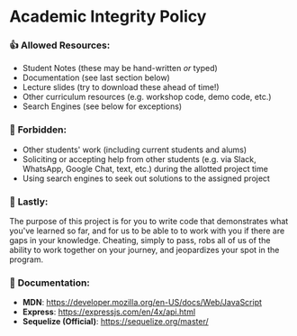 # **Academic Integrity Policy**

### 👍 **Allowed Resources:**

- Student Notes (these may be hand-written _or_ typed)
- Documentation (see last section below)
- Lecture slides (try to download these ahead of time!)
- Other curriculum resources (e.g. workshop code, demo code, etc.)
- Search Engines (see below for exceptions)

 ### 🚫 **Forbidden:**

- Other students' work (including current students and alums)
- Soliciting or accepting help from other students (e.g. via Slack, WhatsApp, Google Chat, text, etc.) during the allotted project time
- Using search engines to seek out solutions to the assigned project

### 📌 **Lastly:**

The purpose of this project is for you to write code that demonstrates what you've learned so far, and for us to be able to to work with you if there are gaps in your knowledge. Cheating, simply to pass, robs all of us of the ability to work together on your journey, and jeopardizes your spot in the program.

### 📖 **Documentation:**

- **MDN**: https://developer.mozilla.org/en-US/docs/Web/JavaScript
- **Express**: https://expressjs.com/en/4x/api.html
- **Sequelize (Official)**: https://sequelize.org/master/
